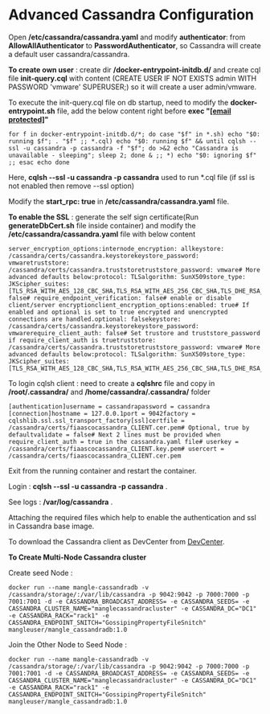 # Advanced Cassandra Configuration

Open **/etc/cassandra/cassandra.yaml** and modify **authenticator**: from **AllowAllAuthenticator** to **PasswordAuthenticator**, so Cassandra will create a default user cassandra/cassandra.

**To create own user** : create dir **/docker-entrypoint-initdb.d/** and create cql file **init-query.cql** with content \(CREATE USER IF NOT EXISTS admin WITH PASSWORD 'vmware' SUPERUSER;\) so it will create a user admin/vmware.

To execute the init-query.cql file on db startup, need to modify the **docker-entrypoint.sh** file, add the below content right before **exec "**[**\[email protected\]**](https://vmware-1.gitbook.io/cdn-cgi/l/email-protection)**"**

`for f in docker-entrypoint-initdb.d/*; do case "$f" in *.sh) echo "$0: running $f"; . "$f" ;; *.cql) echo "$0: running $f" && until cqlsh --ssl -u cassandra -p cassandra -f "$f"; do >&2 echo "Cassandra is unavailable - sleeping"; sleep 2; done & ;; *) echo "$0: ignoring $f" ;; esac echo done`

Here, **cqlsh --ssl -u cassandra -p cassandra** used to run \*.cql file \(if ssl is not enabled then remove --ssl option\)

Modify the **start\_rpc: true** in **/etc/cassandra/cassandra.yaml** file.

**To enable the SSL** : generate the self sign certificate\(Run **generateDbCert.sh** file inside container\) and modify the **/etc/cassandra/cassandra.yaml** file with below content

```text
server_encryption_options:internode_encryption: allkeystore: /cassandra/certs/cassandra.keystorekeystore_password: vmwaretruststore: /cassandra/certs/cassandra.truststoretruststore_password: vmware​# More advanced defaults below:protocol: TLSalgorithm: SunX509store_type: JKScipher_suites: [TLS_RSA_WITH_AES_128_CBC_SHA,TLS_RSA_WITH_AES_256_CBC_SHA,TLS_DHE_RSA_WITH_AES_128_CBC_SHA,TLS_DHE_RSA_WITH_AES_256_CBC_SHA,TLS_ECDHE_RSA_WITH_AES_128_CBC_SHA,TLS_ECDHE_RSA_WITH_AES_256_CBC_SHA]require_client_auth: false# require_endpoint_verification: false# enable or disable client/server encryptionclient_encryption_options:enabled: true# If enabled and optional is set to true encrypted and unencrypted connections are handled.optional: falsekeystore: /cassandra/certs/cassandra.keystorekeystore_password: vmwarerequire_client_auth: false​# Set trustore and truststore_password if require_client_auth is truetruststore: /cassandra/certs/cassandra.truststoretruststore_password: vmware​# More advanced defaults below:protocol: TLSalgorithm: SunX509store_type: JKScipher_suites: [TLS_RSA_WITH_AES_128_CBC_SHA,TLS_RSA_WITH_AES_256_CBC_SHA,TLS_DHE_RSA_WITH_AES_128_CBC_SHA,TLS_DHE_RSA_WITH_AES_256_CBC_SHA,TLS_ECDHE_RSA_WITH_AES_128_CBC_SHA,TLS_ECDHE_RSA_WITH_AES_256_CBC_SHA]
```

To login cqlsh client : need to create a **cqlshrc** file and copy in **/root/.cassandra/** and **/home/cassandra/.cassandra/** folder

```text
[authentication]username = cassandrapassword = cassandra​[connection]hostname = 127.0.0.1port = 9042factory = cqlshlib.ssl.ssl_transport_factory​[ssl]​certfile = /cassandra/certs/fiaascocassandra_CLIENT.cer.pem​# Optional, true by defaultvalidate = false# Next 2 lines must be provided when require_client_auth = true in the cassandra.yaml file# userkey = /cassandra/certs/fiaascocassandra_CLIENT.key.pem# usercert = /cassandra/certs/fiaascocassandra_CLIENT.cer.pem
```

Exit from the running container and restart the container.

Login : **cqlsh --ssl -u cassandra -p cassandra** .

See logs : **/var/log/cassandra** .

Attaching the required files which help to enable the authentication and ssl in Cassandra base image.

To download the Cassandra client as DevCenter from [DevCenter](https://academy.datastax.com/downloads).

**To Create Multi-Node Cassandra cluster**

Create seed Node :

```text
docker run --name mangle-cassandradb -v /cassandra/storage/:/var/lib/cassandra -p 9042:9042 -p 7000:7000 -p 7001:7001 -d -e CASSANDRA_BROADCAST_ADDRESS= -e CASSANDRA_SEEDS= -e CASSANDRA_CLUSTER_NAME="manglecassandracluster" -e CASSANDRA_DC="DC1" -e CASSANDRA_RACK="rack1" -e CASSANDRA_ENDPOINT_SNITCH="GossipingPropertyFileSnitch"  mangleuser/mangle_cassandradb:1.0
```

Join the Other Node to Seed Node :

```text
docker run --name mangle-cassandradb -v /cassandra/storage/:/var/lib/cassandra -p 9042:9042 -p 7000:7000 -p 7001:7001 -d -e CASSANDRA_BROADCAST_ADDRESS= -e CASSANDRA_SEEDS= -e CASSANDRA_CLUSTER_NAME="manglecassandracluster" -e CASSANDRA_DC="DC1" -e CASSANDRA_RACK="rack1" -e CASSANDRA_ENDPOINT_SNITCH="GossipingPropertyFileSnitch"  mangleuser/mangle_cassandradb:1.0
```


